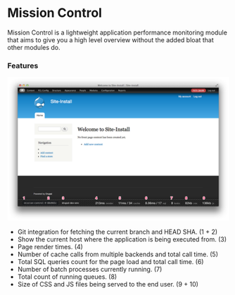 # Mission Control

Mission Control is a lightweight application performance monitoring module that
aims to give you a high level overview without the added bloat that other
modules do.

### Features

![screenshot](screenshot.png)

- Git integration for fetching the current branch and HEAD SHA. (1 + 2)
- Show the current host where the application is being executed from. (3)
- Page render times. (4)
- Number of cache calls from multiple backends and total call time. (5)
- Total SQL queries count for the page load and total call time. (6)
- Number of batch processes currently running. (7)
- Total count of running queues. (8)
- Size of CSS and JS files being served to the end user. (9 + 10)
